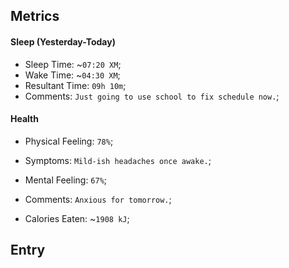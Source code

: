## Metrics
#### Sleep (Yesterday-Today)
- Sleep Time: ~`07:20 XM`;
- Wake Time: ~`04:30 XM`;
- Resultant Time: `09h 10m`;
- Comments: `Just going to use school to fix schedule now.`;

#### Health
- Physical Feeling: `78%`;
- Symptoms: `Mild-ish headaches once awake.`;

- Mental Feeling: `67%`;
- Comments: `Anxious for tomorrow.`;

- Calories Eaten: ~`1908 kJ`;

## Entry



